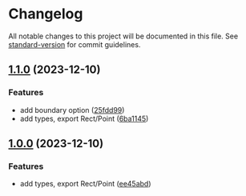 # Changelog

All notable changes to this project will be documented in this file. See [standard-version](https://github.com/conventional-changelog/standard-version) for commit guidelines.

## [1.1.0](https://github.com/ambar/position.js/compare/v0.3.0...v1.1.0) (2023-12-10)


### Features

* add boundary option ([25fdd99](https://github.com/ambar/position.js/commit/25fdd9908ccbfda86802c846711252c7e7305340))
* add types, export Rect/Point ([6ba1145](https://github.com/ambar/position.js/commit/6ba11450a89f34143fde9f2b4eaafe31b8a9998f))

## [1.0.0](https://github.com/ambar/position.js/compare/v0.2.4...v1.0.0) (2023-12-10)


### Features

* add types, export Rect/Point ([ee45abd](https://github.com/ambar/position.js/commit/ee45abda3170a4d979259f1e31108917ca0c6643))

